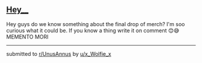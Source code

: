 ## [Hey__](https://www.reddit.com/r/UnusAnnus/comments/jrjq0m/hey/)
Hey guys do we know something about the final drop of merch? I'm soo curious what it could be. If you know a thing write it on comment 😊😅
MEMENTO MORI

---

submitted to [r/UnusAnnus](https://www.reddit.com/r/UnusAnnus) by [u/x_Wolfie_x](https://www.reddit.com/user/x_Wolfie_x)
